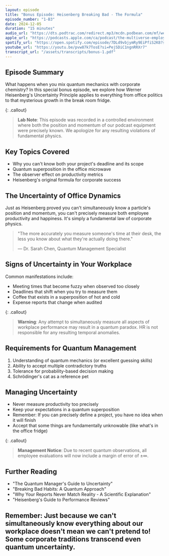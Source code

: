 ```yaml
---
layout: episode
title: "Bonus Episode: Heisenberg Breaking Bad - The Formula"
episode_number: "1-B3"
date: 2024-12-05
duration: "15 minutes"
audio_url: "https://dts.podtrac.com/redirect.mp3/mcdn.podbean.com/mf/web/77rhash6p6enhjse/Bonus_-_Werner_Heisenberg_Breaks_bad_-_2024-12-02_622_PM64fjy.mp3"
apple_url: "https://podcasts.apple.com/ca/podcast/the-multiverse-employee-handbook/id1764134739?i=1000679318568"
spotify_url: "https://open.spotify.com/episode/7DLd9vbjymRy9EiPfiS2K8?si=dbiMR8stT6-EMH_aeLCWEA"
youtube_url: "https://youtu.be/pvw87k7TosE?si=PejSDiC1ngnRRXr7"
transcript_url: "/assets/transcripts/bonus-1.pdf"
---
```


## Episode Summary
What happens when you mix quantum mechanics with corporate chemistry? In this special bonus episode, we explore how Werner Heisenberg's Uncertainty Principle applies to everything from office politics to that mysterious growth in the break room fridge.

{: .callout}
> **Lab Note**: This episode was recorded in a controlled environment where both
> the position and momentum of our podcast equipment were precisely known.
> We apologize for any resulting violations of fundamental physics.

## Key Topics Covered
* Why you can't know both your project's deadline and its scope
* Quantum superposition in the office microwave
* The observer effect on productivity metrics
* Heisenberg's original formula for corporate success

## The Uncertainty of Office Dynamics
Just as Heisenberg proved you can't simultaneously know a particle's position and momentum, you can't precisely measure both employee productivity and happiness. It's simply a fundamental law of corporate physics.

> "The more accurately you measure someone's time at their desk,
> the less you know about what they're actually doing there."
>
> — Dr. Sarah Chen, Quantum Management Specialist

## Signs of Uncertainty in Your Workplace
Common manifestations include:
* Meeting times that become fuzzy when observed too closely
* Deadlines that shift when you try to measure them
* Coffee that exists in a superposition of hot and cold
* Expense reports that change when audited

{: .callout}
> **Warning**: Any attempt to simultaneously measure all aspects of workplace
> performance may result in a quantum paradox. HR is not responsible for any
> resulting temporal anomalies.

## Requirements for Quantum Management
1. Understanding of quantum mechanics (or excellent guessing skills)
2. Ability to accept multiple contradictory truths
3. Tolerance for probability-based decision making
4. Schrödinger's cat as a reference pet

## Managing Uncertainty
* Never measure productivity too precisely
* Keep your expectations in a quantum superposition
* Remember: If you can precisely define a project, you have no idea when it will finish
* Accept that some things are fundamentally unknowable (like what's in the office fridge)

{: .callout}
> **Management Notice**: Due to recent quantum observations, all employee
> evaluations will now include a margin of error of ±∞.

## Further Reading
* "The Quantum Manager's Guide to Uncertainty"
* "Breaking Bad Habits: A Quantum Approach"
* "Why Your Reports Never Match Reality - A Scientific Explanation"
* "Heisenberg's Guide to Performance Reviews"

Remember: Just because we can't simultaneously know everything about our workplace
doesn't mean we can't pretend to! Some corporate traditions transcend even quantum
uncertainty.
---
